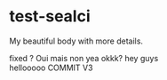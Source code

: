 # test-sealci
My beautiful body with more details.

fixed ? Oui mais non
yea
okkk?
hey guys  
hellooooo
COMMIT V3
